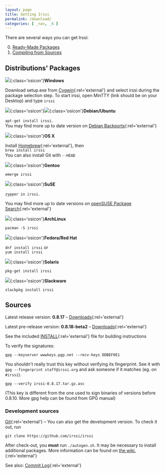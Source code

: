 ```yaml
---
layout: page
title: Getting Irssi
permalink: /download/
categories: [ _nav, _6 ]
---
```


There are several ways you can get Irssi:

0. [Ready-Made Packages](#distributions-packages)
0. [Compiling from Sources](#sources)

## Distributions' Packages

<div class="row">
<div class="col-md-4" markdown="1">

![][1]{:class='osicon'}**Windows**

Download setup.exe from [Cygwin][2]{:rel='external'} and select irssi during the package selection step. To start irssi, open MinTTY (link should be on your Desktop) and type `irssi`

[1]: /assets/Windows.png
[2]: https://www.cygwin.com/

</div>
<div class="col-md-4" markdown="1">

![][3]{:class='osicon'}![][4]{:class='osicon'}**Debian/Ubuntu**

`apt-get install irssi`.  
You may find more up to date version on [Debian Backports][5]{:rel='external'}

[3]: /assets/debian.png
[4]: /assets/ubuntu.png
[5]: http://backports.debian.org/

</div>
<div class="col-md-4" markdown="1">

![][6]{:class='osicon'}**OS X**

Install [Homebrew][7]{:rel='external'}, then  
`brew install irssi`  
You can also install Git with `--HEAD`

[6]: /assets/macosx.png
[7]: http://brew.sh/

</div>
</div>
<div class="row">
<div class="col-md-4" markdown="1">

![][8]{:class='osicon'}**Gentoo**

`emerge irssi`

[8]: /assets/gentoo.png

</div>
<div class="col-md-4" markdown="1">

![][19]{:class='osicon'}**SuSE**

`zypper in irssi`.

You may find more up to date versions on [openSUSE Package Search][20]{:rel='external'}

[19]: /assets/openSUSE.png
[20]: http://software.opensuse.org/package/irssi

</div>
<div class="col-md-4" markdown="1">

![][9]{:class='osicon'}**ArchLinux**

`pacman -S irssi`

[9]: /assets/arch.png

</div>
</div>
<div class="row">
<div class="col-md-4" markdown="1">

![][10]{:class='osicon'}**Fedora/Red Hat**

`dnf install irssi` or  
`yum install irssi`

[10]: /assets/fedora.png

</div>
<div class="col-md-4" markdown="1">

![][11]{:class='osicon'}**Solaris**

`pkg-get install irssi`

[11]: /assets/opencsw.png

</div>
<div class="col-md-4" markdown="1">

![][12]{:class='osicon'}**Slackware**

`slackpkg install irssi`

[12]: /assets/slackware.png

</div>
</div>

## Sources

Latest release version: **0.8.17** – [Downloads][13]{:rel='external'}

Latest pre-release version: **0.8.18-beta2** – [Downloads][14]{:rel='external'}

See the included [INSTALL][15]{:rel='external'} file for building instructions

To verify the signatures:

    gpg --keyserver wwwkeys.pgp.net --recv-keys DDBEF0E1

You shouldn't really trust this key without verifying its fingerprint. See it with `gpg --fingerprint staff@irssi.org` and ask someone if it matches (eg. on `#irssi`).

    gpg --verify irssi-0.8.17.tar.gz.asc

(This key is different from the one used to sign binaries of versions before 0.8.10. More gpg help can be found from GPG manual)

### Development sources

[Git][16]{:rel='external'} – You can also get the development version. To check it out, run

    git clone https://github.com/irssi/irssi

After check-out, you **must** run `./autogen.sh`. It may be necessary to install additional packages. More information can be found on [the wiki.][17]{:rel='external'}

See also: [Commit Log][18]{:rel='external'}

[13]: //github.com/irssi-import/irssi/releases
[14]: //github.com/irssi/irssi/releases
[15]: //github.com/irssi/irssi/blob/master/INSTALL
[16]: //github.com/irssi/irssi
[17]: //github.com/shabble/irssi-docs/wiki/Irssi-0.8.17#compiling-from-git
[18]: //github.com/irssi/irssi/commits/master

